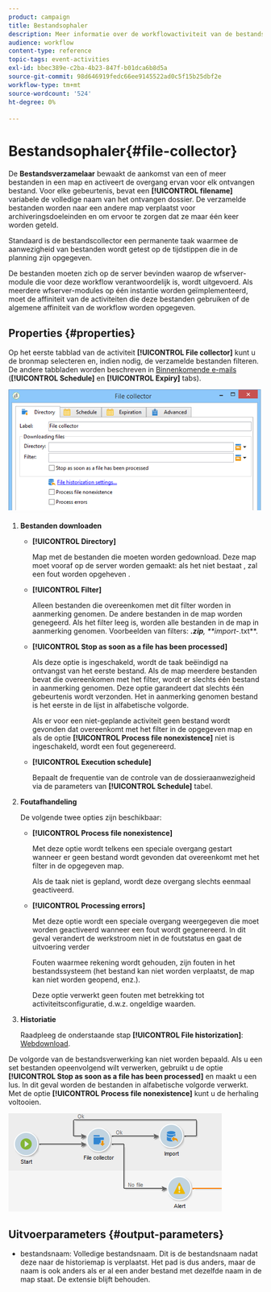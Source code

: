 ```yaml
---
product: campaign
title: Bestandsophaler
description: Meer informatie over de workflowactiviteit van de bestandscollector
audience: workflow
content-type: reference
topic-tags: event-activities
exl-id: bbec389e-c2ba-4b23-847f-b01dca6b8d5a
source-git-commit: 98d646919fedc66ee9145522ad0c5f15b25dbf2e
workflow-type: tm+mt
source-wordcount: '524'
ht-degree: 0%

---
```


# Bestandsophaler{#file-collector}

De **Bestandsverzamelaar** bewaakt de aankomst van een of meer bestanden in een map en activeert de overgang ervan voor elk ontvangen bestand. Voor elke gebeurtenis, bevat een **[!UICONTROL filename]** variabele de volledige naam van het ontvangen dossier. De verzamelde bestanden worden naar een andere map verplaatst voor archiveringsdoeleinden en om ervoor te zorgen dat ze maar één keer worden geteld.

Standaard is de bestandscollector een permanente taak waarmee de aanwezigheid van bestanden wordt getest op de tijdstippen die in de planning zijn opgegeven.

De bestanden moeten zich op de server bevinden waarop de wfserver-module die voor deze workflow verantwoordelijk is, wordt uitgevoerd. Als meerdere wfserver-modules op één instantie worden geïmplementeerd, moet de affiniteit van de activiteiten die deze bestanden gebruiken of de algemene affiniteit van de workflow worden opgegeven.

## Properties {#properties}

Op het eerste tabblad van de activiteit **[!UICONTROL File collector]** kunt u de bronmap selecteren en, indien nodig, de verzamelde bestanden filteren. De andere tabbladen worden beschreven in [Binnenkomende e-mails](../../workflow/using/inbound-emails.md) (**[!UICONTROL Schedule]** en **[!UICONTROL Expiry]** tabs).

![](assets/file_collect_edit.png)

1. **Bestanden downloaden**

   * **[!UICONTROL Directory]**

      Map met de bestanden die moeten worden gedownload. Deze map moet vooraf op de server worden gemaakt: als het niet bestaat , zal een fout worden opgeheven .

   * **[!UICONTROL Filter]**

      Alleen bestanden die overeenkomen met dit filter worden in aanmerking genomen. De andere bestanden in de map worden genegeerd. Als het filter leeg is, worden alle bestanden in de map in aanmerking genomen. Voorbeelden van filters: ***.zip**, **import-*.txt**.

   * **[!UICONTROL Stop as soon as a file has been processed]**

      Als deze optie is ingeschakeld, wordt de taak beëindigd na ontvangst van het eerste bestand. Als de map meerdere bestanden bevat die overeenkomen met het filter, wordt er slechts één bestand in aanmerking genomen. Deze optie garandeert dat slechts één gebeurtenis wordt verzonden. Het in aanmerking genomen bestand is het eerste in de lijst in alfabetische volgorde.

      Als er voor een niet-geplande activiteit geen bestand wordt gevonden dat overeenkomt met het filter in de opgegeven map en als de optie **[!UICONTROL Process file nonexistence]** niet is ingeschakeld, wordt een fout gegenereerd.

   * **[!UICONTROL Execution schedule]**

      Bepaalt de frequentie van de controle van de dossieraanwezigheid via de parameters van **[!UICONTROL Schedule]** tabel.

1. **Foutafhandeling**

   De volgende twee opties zijn beschikbaar:

   * **[!UICONTROL Process file nonexistence]**

      Met deze optie wordt telkens een speciale overgang gestart wanneer er geen bestand wordt gevonden dat overeenkomt met het filter in de opgegeven map.

      Als de taak niet is gepland, wordt deze overgang slechts eenmaal geactiveerd.

   * **[!UICONTROL Processing errors]**

      Met deze optie wordt een speciale overgang weergegeven die moet worden geactiveerd wanneer een fout wordt gegenereerd. In dit geval verandert de werkstroom niet in de foutstatus en gaat de uitvoering verder

      Fouten waarmee rekening wordt gehouden, zijn fouten in het bestandssysteem (het bestand kan niet worden verplaatst, de map kan niet worden geopend, enz.).

      Deze optie verwerkt geen fouten met betrekking tot activiteitsconfiguratie, d.w.z. ongeldige waarden.

1. **Historiatie**

   Raadpleeg de onderstaande stap **[!UICONTROL File historization]**: [Webdownload](../../workflow/using/web-download.md).

De volgorde van de bestandsverwerking kan niet worden bepaald. Als u een set bestanden opeenvolgend wilt verwerken, gebruikt u de optie **[!UICONTROL Stop as soon as a file has been processed]** en maakt u een lus. In dit geval worden de bestanden in alfabetische volgorde verwerkt. Met de optie **[!UICONTROL Process file nonexistence]** kunt u de herhaling voltooien.

![](assets/file_collect_loop.png)

## Uitvoerparameters {#output-parameters}

* bestandsnaam: Volledige bestandsnaam. Dit is de bestandsnaam nadat deze naar de historiemap is verplaatst. Het pad is dus anders, maar de naam is ook anders als er al een ander bestand met dezelfde naam in de map staat. De extensie blijft behouden.
